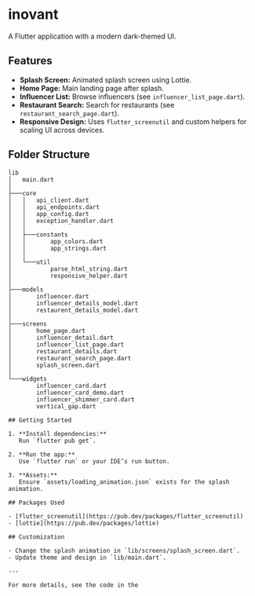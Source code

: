 # inovant

A Flutter application with a modern dark-themed UI.

## Features

- **Splash Screen:** Animated splash screen using Lottie.
- **Home Page:** Main landing page after splash.
- **Influencer List:** Browse influencers (see `influencer_list_page.dart`).
- **Restaurant Search:** Search for restaurants (see `restaurant_search_page.dart`).
- **Responsive Design:** Uses `flutter_screenutil` and custom helpers for scaling UI across devices.

## Folder Structure

```
lib
│   main.dart
│
├───core
│   │   api_client.dart
│   │   api_endpoints.dart
│   │   app_config.dart
│   │   exception_handler.dart
│   │
│   ├───constants
│   │       app_colors.dart
│   │       app_strings.dart
│   │
│   └───util
│           parse_html_string.dart
│           responsive_helper.dart
│
├───models
│       influencer.dart
│       influencer_details_model.dart
│       restaurent_details_model.dart
│
├───screens
│       home_page.dart
│       influencer_detail.dart
│       influencer_list_page.dart
│       restaurant_details.dart
│       restaurant_search_page.dart
│       splash_screen.dart
│
└───widgets
        influencer_card.dart
        influencer_card_demo.dart
        influencer_shimmer_card.dart
        vertical_gap.dart

## Getting Started

1. **Install dependencies:**  
   Run `flutter pub get`.

2. **Run the app:**  
   Use `flutter run` or your IDE’s run button.

3. **Assets:**  
   Ensure `assets/loading_animation.json` exists for the splash animation.

## Packages Used

- [flutter_screenutil](https://pub.dev/packages/flutter_screenutil)
- [lottie](https://pub.dev/packages/lottie)

## Customization

- Change the splash animation in `lib/screens/splash_screen.dart`.
- Update theme and design in `lib/main.dart`.

---

For more details, see the code in the